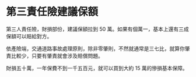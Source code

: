 # 第三責任險建議保額

第三人責任險，財損部份，建議保額拉到 50 萬。如果有個萬一，基本上還有三成保額可以賠給對方。

依產險端，交通道路事故處理原則，除非零肇則，不然就通常是三七比，就算你肇責比較少，只要有肇責就會涉及賠償問題。

財損五十萬，一年保費不到一千五百元，就可以買到大約 15 萬的慘損基本保障。
